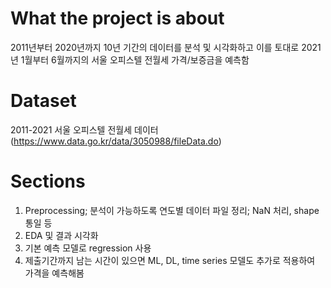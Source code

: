# What the project is about
2011년부터 2020년까지 10년 기간의 데이터를 분석 및 시각화하고 이를 토대로 2021년 1월부터 6월까지의 서울 오피스텔 전월세 가격/보증금을 예측함

# Dataset
2011-2021 서울 오피스텔 전월세 데이터
(https://www.data.go.kr/data/3050988/fileData.do)

# Sections
1. Preprocessing; 분석이 가능하도록 연도별 데이터 파일 정리; NaN 처리, shape 통일 등
2. EDA 및 결과 시각화
3. 기본 예측 모델로 regression 사용
4. 제출기간까지 남는 시간이 있으면 ML, DL, time series 모델도 추가로 적용하여 가격을 예측해봄   
